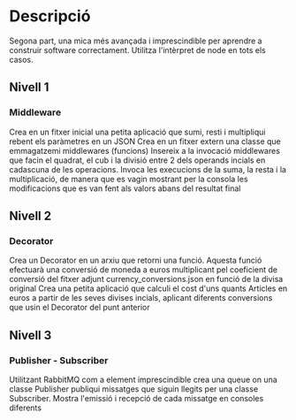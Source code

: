 # Descripció
Segona part, una mica més avançada i imprescindible per aprendre a construir software correctament. Utilitza l'intèrpret de node en tots els casos.

## Nivell 1
### Middleware
Crea en un fitxer inicial una petita aplicació que sumi, resti i multipliqui rebent els paràmetres en un JSON
Crea en un fitxer extern una classe que emmagatzemi middlewares (funcions)
Insereix a la invocació middlewares que facin el quadrat, el cub i la divisió entre 2 dels operands incials en cadascuna de les operacions. Invoca les execucions de la suma, la resta i la multiplicació, de manera que es vagin mostrant per la consola les modificacions que es van fent als valors abans del resultat final

## Nivell 2
### Decorator
Crea un Decorator en un arxiu que retorni una funció. Aquesta funció efectuarà una conversió de moneda a euros multiplicant pel coeficient de conversió del fitxer adjunt currency_conversions.json en funció de la divisa original
Crea una petita aplicació que calculi el cost d'uns quants Articles en euros a partir de les seves divises incials, aplicant diferents conversions que usin el Decorator del punt anterior

## Nivell 3
### Publisher - Subscriber
Utilitzant RabbitMQ com a element imprescindible crea una queue on una classe Publisher publiqui missatges que siguin llegits per una classe Subscriber. Mostra l'emissió i recepció de cada missatge en consoles diferents
